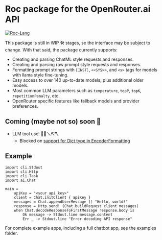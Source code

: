 # Roc package for the OpenRouter.ai API

[![Roc-Lang][roc_badge]][roc_link]

This package is still in WIP 🛠️ stages, so the interface may be subject to change. With that said, the package currently supports:

- Creating and parsing ChatML style requests and responses.
- Creating and parsing raw prompt style requests and responses.
- Formatting prompt strings with `[INST]`, `<<SYS>>`, and `<s>` tags for models with llama style fine-tuning.
- Easy access to over 140 up-to-date models, plus additional older models.
- Most common LLM parameters such as `temperature`, `topP`, `topK`, `repetitionPenalty`, etc.
- OpenRouter specific features like fallback models and provider preferences.

## Coming (maybe not so) soon 🚀

- LLM tool use! 🔨🔧🪛⛏️🪓
  - Blocked on [support for Dict type in EncoderFormatting](https://github.com/roc-lang/roc/issues/5294)

## Example
```roc
import cli.Stdout
import cli.Http
import cli.Task
import ai.Chat

main =
    apiKey = "<your_api_key>"
    client = Chat.initClient { apiKey }
    messages = Chat.appendUserMessage [] "Hello, world!"
    response = Http.send! (Chat.buildRequest client messages)
    when Chat.decodeResponseToFirstMessage response.body is
        Ok message -> Stdout.line message.content
        Err _ -> Stdout.line "Error decoding API response"
```

For complete example apps, including a full chatbot app, see the examples folder.

[roc_badge]: https://img.shields.io/endpoint?url=https%3A%2F%2Fpastebin.com%2Fraw%2FGcfjHKzb
[roc_link]: https://github.com/roc-lang/roc
